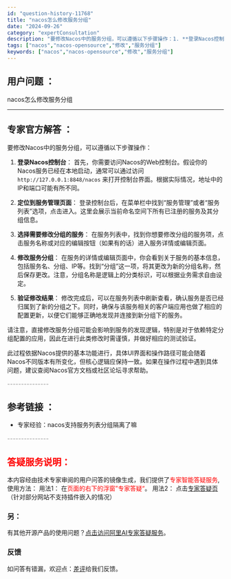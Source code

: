 ```yaml
---
id: "question-history-11768"
title: "nacos怎么修改服务分组"
date: "2024-09-26"
category: "expertConsultation"
description: "要修改Nacos中的服务分组，可以遵循以下步骤操作：1. **登录Nacos控制台**：   首先，你需要访问Nacos的Web控制台。假设你的Nacos服务已经在本地启动，通常可以通过访问 `http://127.0.0.1:8848/nacos` 来打开控制台界面。根据实际情况，地址中的IP和端"
tags: ["nacos","nacos-opensource","修改","服务分组"]
keywords: ["nacos","nacos-opensource","修改","服务分组"]
---
```


## 用户问题 ： 
 nacos怎么修改服务分组  

---------------
## 专家官方解答 ：

要修改Nacos中的服务分组，可以遵循以下步骤操作：

1. **登录Nacos控制台**：
   首先，你需要访问Nacos的Web控制台。假设你的Nacos服务已经在本地启动，通常可以通过访问 `http://127.0.0.1:8848/nacos` 来打开控制台界面。根据实际情况，地址中的IP和端口可能有所不同。

2. **定位到服务管理页面**：
   登录控制台后，在菜单栏中找到“服务管理”或者“服务列表”选项，点击进入。这里会展示当前命名空间下所有已注册的服务及其分组信息。

3. **选择需要修改分组的服务**：
   在服务列表中，找到你想要修改分组的服务项，点击服务名称或对应的编辑按钮（如果有的话）进入服务详情或编辑页面。

4. **修改服务分组**：
   在服务的详情或编辑页面中，你会看到关于服务的基本信息，包括服务名、分组、IP等。找到“分组”这一项，将其更改为新的分组名称，然后保存更改。注意，分组名称是逻辑上的分类标识，可以根据业务需求自由设定。

5. **验证修改结果**：
   修改完成后，可以在服务列表中刷新查看，确认服务是否已经归属到了新的分组之下。同时，确保与该服务相关的客户端应用也做了相应的配置更新，以便它们能够正确地发现并连接到新分组下的服务。

请注意，直接修改服务分组可能会影响到服务的发现逻辑，特别是对于依赖特定分组配置的应用，因此在进行此类修改时需谨慎，并做好相应的测试验证。

此过程依据Nacos提供的基本功能进行，具体UI界面和操作路径可能会随着Nacos不同版本有所变化，但核心逻辑应保持一致。如果在操作过程中遇到具体问题，建议查阅Nacos官方文档或社区论坛寻求帮助。


<font color="#949494">---------------</font> 


## 参考链接 ：

* 专家经验：nacos支持服务列表分组隔离了嘛 


 <font color="#949494">---------------</font> 
 


## <font color="#FF0000">答疑服务说明：</font> 

本内容经由技术专家审阅的用户问答的镜像生成，我们提供了<font color="#FF0000">专家智能答疑服务</font>,使用方法：
用法1： 在<font color="#FF0000">页面的右下的浮窗”专家答疑“</font>。
用法2： 点击[专家答疑页](https://answer.opensource.alibaba.com/docs/intro)（针对部分网站不支持插件嵌入的情况）
### 另：


有其他开源产品的使用问题？[点击访问阿里AI专家答疑服务](https://answer.opensource.alibaba.com/docs/intro)。
### 反馈
如问答有错漏，欢迎点：[差评](https://ai.nacos.io/user/feedbackByEnhancerGradePOJOID?enhancerGradePOJOId=13795)给我们反馈。
